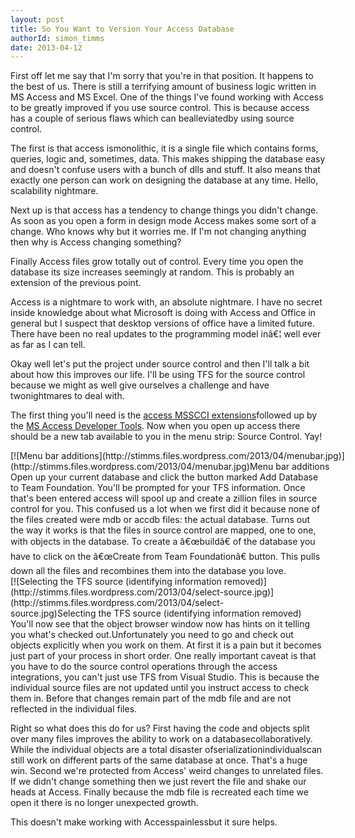 ```yaml
---
layout: post
title: So You Want to Version Your Access Database
authorId: simon_timms
date: 2013-04-12
---
```


First off let me say that I'm sorry that you're in that position. It happens to the best of us. There is still a terrifying amount of business logic written in MS Access and MS Excel. One of the things I've found working with Access to be greatly improved if you use source control. This is because access has a couple of serious flaws which can bealleviatedby using source control.

The first is that access ismonolithic, it is a single file which contains forms, queries, logic and, sometimes, data. This makes shipping the database easy and doesn't confuse users with a bunch of dlls and stuff. It also means that exactly one person can work on designing the database at any time. Hello, scalability nightmare.

Next up is that access has a tendency to change things you didn't change. As soon as you open a form in design mode Access makes some sort of a change. Who knows why but it worries me. If I'm not changing anything then why is Access changing something?

Finally Access files grow totally out of control. Every time you open the database its size increases seemingly at random. This is probably an extension of the previous point.

Access is a nightmare to work with, an absolute nightmare. I have no secret inside knowledge about what Microsoft is doing with Access and Office in general but I suspect that desktop versions of office have a limited future. There have been no real updates to the programming model inâ€¦ well ever as far as I can tell.

Okay well let's put the project under source control and then I'll talk a bit about how this improves our life. I'll be using TFS for the source control because we might as well give ourselves a challenge and have twonightmares to deal with.

The first thing you'll need is the [access MSSCCI extensions](http://visualstudiogallery.msdn.microsoft.com/b5b5053e-af34-4fa3-9098-aaa3f3f007cd)followed up by the [MS Access Developer Tools](http://www.microsoft.com/en-us/download/details.aspx?id=6840). Now when you open up access there should be a new tab available to you in the menu strip: Source Control. Yay!

<div class="wp-caption aligncenter" id="attachment_2630" style="width: 760px">[![Menu bar additions](http://stimms.files.wordpress.com/2013/04/menubar.jpg)](http://stimms.files.wordpress.com/2013/04/menubar.jpg)Menu bar additions

</div>Open up your current database and click the button marked Add Database to Team Foundation. You'll be prompted for your TFS information. Once that's been entered access will spool up and create a zillion files in source control for you. This confused us a lot when we first did it because none of the files created were mdb or accdb files: the actual database. Turns out the way it works is that the files in source control are mapped, one to one, with objects in the database. To create a â€œbuildâ€ of the database you have to click on the â€œCreate from Team Foundationâ€ button. This pulls down all the files and recombines them into the database you love.

<div class="wp-caption aligncenter" id="attachment_2631" style="width: 473px">[![Selecting the TFS source (identifying information removed)](http://stimms.files.wordpress.com/2013/04/select-source.jpg)](http://stimms.files.wordpress.com/2013/04/select-source.jpg)Selecting the TFS source (identifying information removed)

</div>You'll now see that the object browser window now has hints on it telling you what's checked out.Unfortunately you need to go and check out objects explicitly when you work on them. At first it is a pain but it becomes just part of your process in short order. One really important caveat is that you have to do the source control operations through the access integrations, you can't just use TFS from Visual Studio. This is because the individual source files are not updated until you instruct access to check them in. Before that changes remain part of the mdb file and are not reflected in the individual files.

Right so what does this do for us? First having the code and objects split over many files improves the ability to work on a databasecollaboratively. While the individual objects are a total disaster ofserializationindividualscan still work on different parts of the same database at once. That's a huge win. Second we're protected from Access' weird changes to unrelated files. If we didn't change something then we just revert the file and shake our heads at Access. Finally because the mdb file is recreated each time we open it there is no longer unexpected growth.

This doesn't make working with Accesspainlessbut it sure helps.



